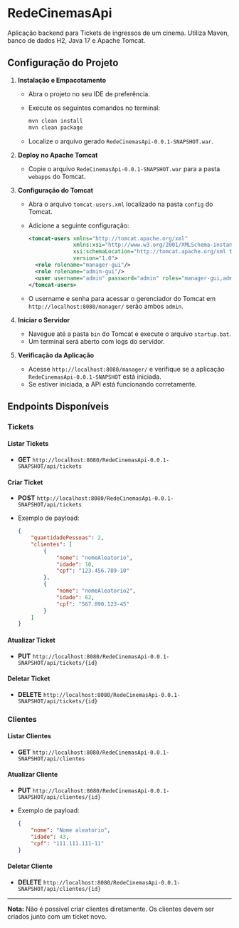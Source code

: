 # RedeCinemasApi

Aplicação backend para Tickets de ingressos de um cinema. Utiliza Maven, banco de dados H2, Java 17 e Apache Tomcat.

## Configuração do Projeto

1. **Instalação e Empacotamento**
   - Abra o projeto no seu IDE de preferência.
   - Execute os seguintes comandos no terminal:

     ```sh
     mvn clean install
     mvn clean package
     ```

   - Localize o arquivo gerado `RedeCinemasApi-0.0.1-SNAPSHOT.war`.

2. **Deploy no Apache Tomcat**
   - Copie o arquivo `RedeCinemasApi-0.0.1-SNAPSHOT.war` para a pasta `webapps` do Tomcat.

3. **Configuração do Tomcat**
   - Abra o arquivo `tomcat-users.xml` localizado na pasta `config` do Tomcat.
   - Adicione a seguinte configuração:

     ```xml
     <tomcat-users xmlns="http://tomcat.apache.org/xml"
                   xmlns:xsi="http://www.w3.org/2001/XMLSchema-instance"
                   xsi:schemaLocation="http://tomcat.apache.org/xml tomcat-users.xsd"
                   version="1.0">
       <role rolename="manager-gui"/>
       <role rolename="admin-gui"/>
       <user username="admin" password="admin" roles="manager-gui,admin-gui"/>
     </tomcat-users>
     ```

   - O username e senha para acessar o gerenciador do Tomcat em `http://localhost:8080/manager/` serão ambos `admin`.

4. **Iniciar o Servidor**
   - Navegue até a pasta `bin` do Tomcat e execute o arquivo `startup.bat`.
   - Um terminal será aberto com logs do servidor.

5. **Verificação da Aplicação**
   - Acesse `http://localhost:8080/manager/` e verifique se a aplicação `RedeCinemasApi-0.0.1-SNAPSHOT` está iniciada.
   - Se estiver iniciada, a API está funcionando corretamente.

## Endpoints Disponíveis

### Tickets

#### Listar Tickets
- **GET** `http://localhost:8080/RedeCinemasApi-0.0.1-SNAPSHOT/api/tickets`

#### Criar Ticket
- **POST** `http://localhost:8080/RedeCinemasApi-0.0.1-SNAPSHOT/api/tickets`
- Exemplo de payload:

  ```json
  {
      "quantidadePessoas": 2,
      "clientes": [
          {
              "nome": "nomeAleatorio",
              "idade": 10,
              "cpf": "123.456.789-10"
          },
          {
              "nome": "nomeAleatorio2",
              "idade": 62,
              "cpf": "567.890.123-45"
          }
      ]
  }
  ```

#### Atualizar Ticket
- **PUT** `http://localhost:8080/RedeCinemasApi-0.0.1-SNAPSHOT/api/tickets/{id}`

#### Deletar Ticket
- **DELETE** `http://localhost:8080/RedeCinemasApi-0.0.1-SNAPSHOT/api/tickets/{id}`

### Clientes

#### Listar Clientes
- **GET** `http://localhost:8080/RedeCinemasApi-0.0.1-SNAPSHOT/api/clientes`

#### Atualizar Cliente
- **PUT** `http://localhost:8080/RedeCinemasApi-0.0.1-SNAPSHOT/api/clientes/{id}`
- Exemplo de payload:

  ```json
  {
      "nome": "Nome aleatorio",
      "idade": 43,
      "cpf": "111.111.111-11"
  }
  ```

#### Deletar Cliente
- **DELETE** `http://localhost:8080/RedeCinemasApi-0.0.1-SNAPSHOT/api/clientes/{id}`

---

**Nota:** Não é possível criar clientes diretamente. Os clientes devem ser criados junto com um ticket novo.
